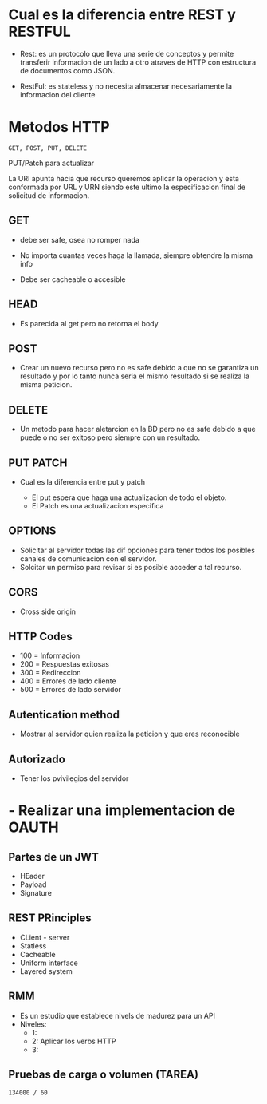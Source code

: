 
# Cual es la diferencia entre REST y RESTFUL

- Rest: es un protocolo que lleva una serie de conceptos y permite transferir informacion de un lado a otro atraves de HTTP con estructura de documentos como JSON.

- RestFul: es stateless y no necesita almacenar  necesariamente la informacion del cliente

# Metodos HTTP

`GET, POST, PUT, DELETE`

PUT/Patch para actualizar

La URI apunta hacia que recurso queremos aplicar la operacion y esta conformada por URL y URN siendo este ultimo la especificacion final de solicitud de informacion.

## GET

- debe ser safe, osea no romper nada

- No importa cuantas veces haga la llamada, siempre obtendre la misma info

- Debe ser cacheable o accesible

## HEAD

- Es parecida al get pero no retorna el body

## POST

- Crear un nuevo recurso pero no es safe debido a que no se garantiza un resultado y por lo tanto nunca seria el mismo resultado si se realiza la misma peticion.

## DELETE

- Un metodo para hacer aletarcion en la BD pero no es safe debido a que puede o no ser exitoso pero siempre con un resultado.

## PUT PATCH

- Cual es la diferencia entre put y patch
  
  - El put espera que haga una actualizacion de todo el objeto.
  - El Patch es una actualizacion especifica

## OPTIONS

- Solicitar al servidor todas las dif opciones para tener todos los posibles canales de comunicacion con el servidor.
- Solcitar un permiso para revisar si es posible acceder a tal recurso.

## CORS

- Cross side origin

## HTTP Codes

- 100 = Informacion
- 200 = Respuestas exitosas
- 300 = Redireccion
- 400 = Errores de lado cliente
- 500 = Errores de lado servidor

## Autentication method

- Mostrar al servidor quien realiza la peticion y que eres reconocible

## Autorizado

- Tener los pvivilegios del servidor

# - Realizar una implementacion de OAUTH

## Partes de un JWT
  
- HEader
- Payload
- Signature


## REST PRinciples

- CLient - server
- Statless
- Cacheable
- Uniform interface
- Layered system

## RMM

- Es un estudio que establece nivels de madurez para un API
- Niveles:
  - 1: 
  - 2: Aplicar los verbs HTTP
  - 3: 

## Pruebas de carga o volumen (TAREA)
    134000 / 60 
